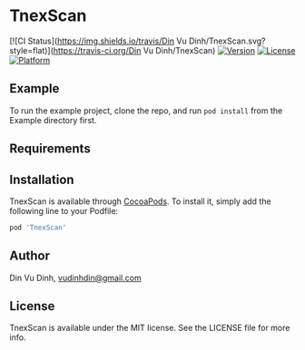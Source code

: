 # TnexScan

[![CI Status](https://img.shields.io/travis/Din Vu Dinh/TnexScan.svg?style=flat)](https://travis-ci.org/Din Vu Dinh/TnexScan)
[![Version](https://img.shields.io/cocoapods/v/TnexScan.svg?style=flat)](https://cocoapods.org/pods/TnexScan)
[![License](https://img.shields.io/cocoapods/l/TnexScan.svg?style=flat)](https://cocoapods.org/pods/TnexScan)
[![Platform](https://img.shields.io/cocoapods/p/TnexScan.svg?style=flat)](https://cocoapods.org/pods/TnexScan)

## Example

To run the example project, clone the repo, and run `pod install` from the Example directory first.

## Requirements

## Installation

TnexScan is available through [CocoaPods](https://cocoapods.org). To install
it, simply add the following line to your Podfile:

```ruby
pod 'TnexScan'
```

## Author

Din Vu Dinh, vudinhdin@gmail.com

## License

TnexScan is available under the MIT license. See the LICENSE file for more info.
